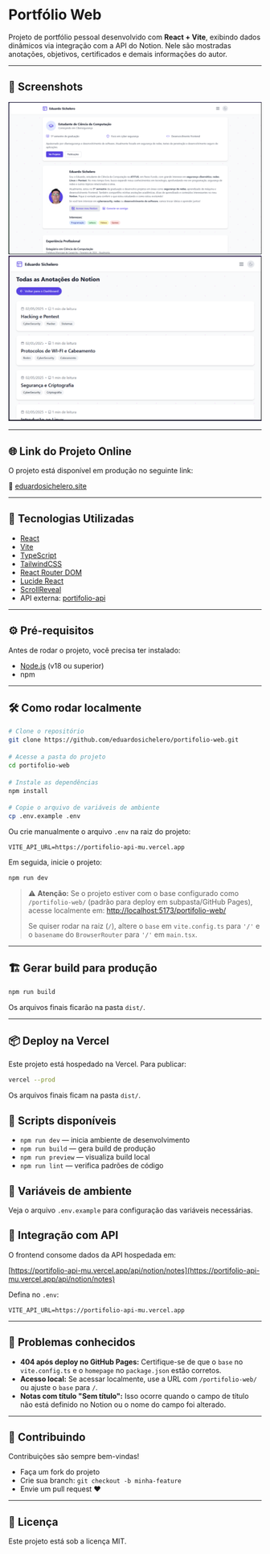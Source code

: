 # Portfólio Web

Projeto de portfólio pessoal desenvolvido com **React + Vite**, exibindo dados dinâmicos via integração com a API do Notion. Nele são mostradas anotações, objetivos, certificados e demais informações do autor.

---

## 📸 Screenshots

![Página Inicial](./src/images/homePage.png)
![Exemplo de Nota](./src/images/notionNotes.png)

---

## 🌐 Link do Projeto Online

O projeto está disponível em produção no seguinte link:

🔗 [eduardosichelero.site](https://eduardosichelero.github.io/portifolio-web/)

---

## 🚀 Tecnologias Utilizadas

* [React](https://reactjs.org/)
* [Vite](https://vitejs.dev/)
* [TypeScript](https://www.typescriptlang.org/)
* [TailwindCSS](https://tailwindcss.com/)
* [React Router DOM](https://reactrouter.com/)
* [Lucide React](https://lucide.dev/)
* [ScrollReveal](https://scrollrevealjs.org/)
* API externa: [portifolio-api](https://portifolio-api-mu.vercel.app/)

---

## ⚙️ Pré-requisitos

Antes de rodar o projeto, você precisa ter instalado:

* [Node.js](https://nodejs.org/) (v18 ou superior)
* npm

---

## 🛠️ Como rodar localmente

```bash
# Clone o repositório
git clone https://github.com/eduardosichelero/portifolio-web.git

# Acesse a pasta do projeto
cd portifolio-web

# Instale as dependências
npm install

# Copie o arquivo de variáveis de ambiente
cp .env.example .env
```

Ou crie manualmente o arquivo `.env` na raiz do projeto:

```
VITE_API_URL=https://portifolio-api-mu.vercel.app
```

Em seguida, inicie o projeto:

```bash
npm run dev
```

> ⚠️ **Atenção:**
> Se o projeto estiver com o base configurado como `/portifolio-web/` (padrão para deploy em subpasta/GitHub Pages), acesse localmente em:
> [http://localhost:5173/portifolio-web/](http://localhost:5173/portifolio-web/)
>
> Se quiser rodar na raiz (`/`), altere o `base` em `vite.config.ts` para `'/'` e o `basename` do `BrowserRouter` para `'/'` em `main.tsx`.

---

## 🏗️ Gerar build para produção

```bash
npm run build
```

Os arquivos finais ficarão na pasta `dist/`.

---


## 📦 Deploy na Vercel

Este projeto está hospedado na Vercel. Para publicar:

```bash
vercel --prod
```

Os arquivos finais ficam na pasta `dist/`.

## 📜 Scripts disponíveis

- `npm run dev` — inicia ambiente de desenvolvimento
- `npm run build` — gera build de produção
- `npm run preview` — visualiza build local
- `npm run lint` — verifica padrões de código

## 🔑 Variáveis de ambiente

Veja o arquivo `.env.example` para configuração das variáveis necessárias.

## 🔗 Integração com API

O frontend consome dados da API hospedada em:

[https://portifolio-api-mu.vercel.app/api/notion/notes](https://portifolio-api-mu.vercel.app/api/notion/notes)

Defina no `.env`:

```
VITE_API_URL=https://portifolio-api-mu.vercel.app
```

---

## 🚾 Problemas conhecidos

* **404 após deploy no GitHub Pages:**
  Certifique-se de que o `base` no `vite.config.ts` e o `homepage` no `package.json` estão corretos.
* **Acesso local:**
  Se acessar localmente, use a URL com `/portifolio-web/` ou ajuste o `base` para `/`.
* **Notas com título "Sem título":**
  Isso ocorre quando o campo de título não está definido no Notion ou o nome do campo foi alterado.

---

## 🤝 Contribuindo

Contribuições são sempre bem-vindas!

* Faça um fork do projeto
* Crie sua branch: `git checkout -b minha-feature`
* Envie um pull request ❤️

---

## 📄 Licença

Este projeto está sob a licença MIT.